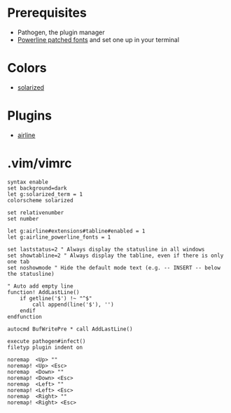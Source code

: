 # Prerequisites
* Pathogen, the plugin manager
* [Powerline patched fonts](https://github.com/powerline/fonts) and set one up in your terminal

# Colors
* [solarized](https://github.com/altercation/vim-colors-solarized)

# Plugins
* [airline](https://github.com/vim-airline/vim-airline)

# .vim/vimrc
```vimml
syntax enable
set background=dark
let g:solarized_term = 1
colorscheme solarized

set relativenumber
set number

let g:airline#extensions#tabline#enabled = 1
let g:airline_powerline_fonts = 1

set laststatus=2 " Always display the statusline in all windows
set showtabline=2 " Always display the tabline, even if there is only one tab
set noshowmode " Hide the default mode text (e.g. -- INSERT -- below the statusline)

" Auto add empty line
function! AddLastLine()
    if getline('$') !~ "^$"
        call append(line('$'), '')
    endif
endfunction

autocmd BufWritePre * call AddLastLine()

execute pathogen#infect()
filetyp plugin indent on

noremap  <Up> ""
noremap! <Up> <Esc>
noremap  <Down> ""
noremap! <Down> <Esc>
noremap  <Left> ""
noremap! <Left> <Esc>
noremap  <Right> ""
noremap! <Right> <Esc>
```
